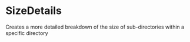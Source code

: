 # SizeDetails
Creates a more detailed breakdown of the size of sub-directories within a specific directory

